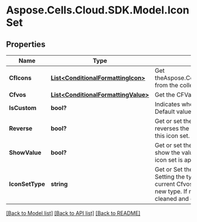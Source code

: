 # Aspose.Cells.Cloud.SDK.Model.IconSet
## Properties

Name | Type | Description | Notes
------------ | ------------- | ------------- | -------------
**CfIcons** | [**List&lt;ConditionalFormattingIcon&gt;**](ConditionalFormattingIcon.md) | Get theAspose.Cells.ConditionalFormattingIcon from the collection | [optional] 
**Cfvos** | [**List&lt;ConditionalFormattingValue&gt;**](ConditionalFormattingValue.md) | Get the CFValueObjects instance. | [optional] 
**IsCustom** | **bool?** | Indicates whether the icon set is custom.  Default value is false. | [optional] 
**Reverse** | **bool?** | Get or set the flag indicating whether to reverses the default order of the   icons in this icon set.  Default value is false.              | [optional] 
**ShowValue** | **bool?** | Get or set the flag indicating whether to show the values of the cells on    which this icon set is applied.  Default value is true.              | [optional] 
**IconSetType** | **string** | Get or Set the icon set type to display.  Setting the type will auto check    if the current Cfvos&#39;s count is accord with the new type. If not accord,    old Cfvos will be cleaned and default Cfvos will be added.              | [optional] 

[[Back to Model list]](../README.md#documentation-for-models) [[Back to API list]](../README.md#documentation-for-api-endpoints) [[Back to README]](../README.md)

